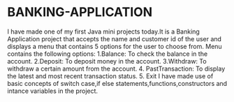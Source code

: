 # BANKING-APPLICATION
I have made one of my first Java mini projects today.It is a Banking Application project that accepts the name and customer id of the user and displays a menu that contains 5 options for the user to choose from.
Menu contains the following options:
1.Balance: To check the balance in the account.
2.Deposit: To deposit money in the account.
3.Withdraw: To withdraw a certain amount from the account.
4. PastTransaction: To display the latest and most recent transaction status.
5. Exit
I have made use of basic concepts of switch case,if else statements,functions,constructors and intance variables in the project.
